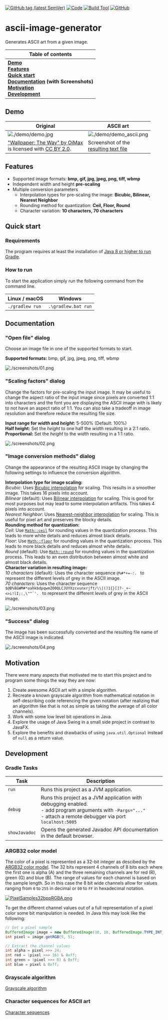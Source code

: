 [![GitHub tag (latest SemVer)](https://img.shields.io/github/v/tag/ennoxhd/ascii-image-generator?include_prereleases&label=version&sort=semver)](https://github.com/ennoxhd/ascii-image-generator/tags)
[![Code](https://img.shields.io/badge/code-Java%2015-blue)](https://jdk.java.net/15/)
[![Build Tool](https://img.shields.io/badge/build%20tool-Gradle%206.8.3-yellow)](https://gradle.org/releases/)
[![GitHub](https://img.shields.io/github/license/ennoxhd/ascii-image-generator)](https://opensource.org/licenses/MIT)

# ascii-image-generator
Generates ASCII art from a given image.

| **Table of contents** |
| --------------------- |
| **[Demo](#demo)**<br />**[Features](#features)**<br />**[Quick start](#quick-start)**<br />**[Documentation](#documentation) (with Screenshots)**<br />**[Motivation](#motivation)**<br />**[Development](#development)** |

## Demo
| Original | ASCII art |
| -------- | --------- |
| ![./demo/demo.jpg](./demo/demo.jpg) | ![./demo/demo_ascii.png](./demo/demo_ascii.png) |
| ["Wallpaper: The Way" by OiMax](https://www.flickr.com/photos/72396314@N00/3733544507)<br />is licensed with [CC BY 2.0](https://creativecommons.org/licenses/by/2.0/). | Screenshot of the<br />[resulting text file](./demo/demo.txt) |

## Features
- Supported image formats: **bmp, gif, jpg, jpeg, png, tiff, wbmp**
- Independent width and height **pre-scaling**
- Multiple conversion parameters
    - Interpolation types for pre-scaling the image: **Bicubic, Bilinear, Nearest Neighbor**
    - Rounding method for quantization: **Ceil, Floor, Round**
    - Character variation: **10 characters, 70 characters**

## Quick start

### Requirements
The program requires at least the installation of [Java 8 or higher to run Gradle](https://docs.gradle.org/current/userguide/installation.html#sec:prerequisites).

### How to run
To start the application simply run the following command from the command line.

| Linux / macOS   | Windows             |
| --------------- | ------------------- |
| `./gradlew run` | `.\gradlew.bat run` |

## Documentation
### "Open file" dialog
Choose an image file in one of the supported formats to start.

**Supported formats:** bmp, gif, jpg, jpeg, png, tiff, wbmp

![./screenshots/01.png](./screenshots/01.png)


### "Scaling factors" dialog
Change the factors for pre-scaling the input image. It may be useful to change the aspect ratio of the input image since pixels are converted 1:1 into characters and the font you are displaying the ASCII image with is likely to not have an aspect ratio of 1:1. You can also take a tradeoff in image resolution and therefore reduce the resulting file size.

**Input range for _width_ and _height_:** 5-500% (Default: 100%)\
**Half height:** Set the _height_ to one half the _width_ resulting in a 2:1 ratio.\
**Proportional:** Set the _height_ to the _width_ resulting in a 1:1 ratio.

![./screenshots/02.png](./screenshots/02.png)

### "Image conversion methods" dialog
Change the appearance of the resulting ASCII image by changing the following settings to influence the conversion algorithm.

**Interpolation type for image scaling:**\
_Bicubic_: Uses [Bicubic interpolation](https://en.wikipedia.org/wiki/Bicubic_interpolation) for scaling. This results in a smoother image. This takes 16 pixels into account.\
_Bilinear_ (default): Uses [Bilinear interpolation](https://en.wikipedia.org/wiki/Bilinear_interpolation) for scaling. This is good for most purposes but may lead to some interpolation artifacts. This takes 4 pixels into account.\
_Nearest Neighbor_: Uses [Nearest-neighbor interpolation](https://en.wikipedia.org/wiki/Nearest-neighbor_interpolation) for scaling. This is useful for pixel art and preserves the blocky details.\
**Rounding method for quantization:**\
_Ceil_: Use [`Math::ceil`](https://docs.oracle.com/en/java/javase/15/docs/api/java.base/java/lang/Math.html#ceil(double)) for rounding values in the quantization process. This leads to more white details and reduces almost black details.\
_Floor_: Use [`Math::floor`](https://docs.oracle.com/en/java/javase/15/docs/api/java.base/java/lang/Math.html#floor(double)) for rounding values in the quantization process. This leads to more black details and reduces almost white details.\
_Round_ (default): Use [`Math::round`](https://docs.oracle.com/en/java/javase/15/docs/api/java.base/java/lang/Math.html#round(double)) for rounding values in the quantization process. This leads to an even distribution between almost white and almost black details.\
**Character variation in resulting image:**\
_10 characters_ (default): Uses the character sequence `@%#*+=-:. ` to represent the different levels of grey in the ASCII image.\
_70 characters_: Uses the character sequence ``$@B%8&WM#*oahkbdpqwmZO0QLCJUYXzcvunxrjft/\\|()1{}[]?-_+~<>i!lI;:,\"^`'. `` to represent the different levels of grey in the ASCII image.

![./screenshots/03.png](./screenshots/03.png)

### "Success" dialog
The image has been successfully converted and the resulting file name of the ASCII image is indicated.

![./screenshots/04.png](./screenshots/04.png)

## Motivation
There were many aspects that motivated me to start this project and
to program some things the way they are now:
1. Create awesome ASCII art with a simple algorithm.
1. Recreate a known grayscale algorithm from mathematical notation in self-describing code referencing the given notation
(after realizing that an algorithm like that is not as simple as taking the average of all color channels).
1. Work with some low level bit operations in Java.
1. Explore the usage of Java Swing in a small side project in contrast to JavaFX.
1. Explore the benefits and drawbacks of using `java.util.Optional` instead of `null` as a return value.

## Development

### Gradle Tasks
| Task          | Description |
| ------------- | ----------- |
| `run`         | Runs this project as a JVM application. |
| `debug`       | Runs this project as a JVM application with debugging enabled.<br />- add program arguments with `-Pargs="..."`<br />- attach a remote debugger via port `localhost:5005` |
| `showJavadoc` | Opens the generated Javadoc API documentation in the default browser. |

### ARGB32 color model
The color of a pixel is represented as a 32-bit integer as descibed by the
[ARGB32 color model](https://en.wikipedia.org/wiki/RGBA_color_model#ARGB32).
The 32 bits represent 4 channels of 8 bits each where the first one is alpha (A) and
the three remaining channels are for red (R), green (G) and blue (B).
The range of values for each channel is based on the sample length.
So in this case the 8 bit wide channels allow for values ranging from `0` to `255` in decimal or
`00` to `FF` in hexadecimal notation.

[![PixelSamples32bppRGBA.png](https://upload.wikimedia.org/wikipedia/commons/0/0e/PixelSamples32bppRGBA.png)](https://upload.wikimedia.org/wikipedia/commons/0/0e/PixelSamples32bppRGBA.png)

To get the different channel values out of a full representation of a pixel color
some bit manipulation is needed.
In Java this may look like the following:

```Java
// Get a pixel sample
BufferedImage image = new BufferedImage(10, 10, BufferedImage.TYPE_INT_ARGB);
int pixel = image.getRGB(5, 5);

// Extract the channel values
int alpha = pixel >>> 24;
int red = (pixel >>> 16) & 0xff;
int green = (pixel >>> 8) & 0xff;
int blue = pixel & 0xff;
```

### Grayscale algorithm
[Grayscale algorithm](https://en.m.wikipedia.org/wiki/Grayscale#Colorimetric_(perceptual_luminance-preserving)_conversion_to_grayscale)

### Character sequences for ASCII art
[Character sequences](http://paulbourke.net/dataformats/asciiart/)
